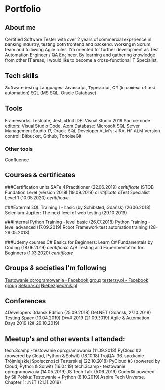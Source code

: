 # Portfolio

## About me
Certified Software Tester with over 2 years of commercial experience in banking industry, testing both frontend and backend. Working in Scrum team and following Agile rules. I'm oriented for further development as Test Automation Engineer / QA Engineer. By learning and gathering knowledge from other IT areas, I would like to become a cross-functional IT Specialist.

## Tech skills
Software testing
Languages: Javascript, Typescript, C# (in context of test automation)
SQL (MS SQL, Oracle Database)

## Tools
Frameworks: Testcafe, Jest, xUnit
IDE: Visual Studio 2019
Source-code editors: Visual Studio Code, Atom
Database: Microsoft SQL Server Management Studio 17, Oracle SQL Developer
ALM's: JIRA, HP ALM
Version control: Bitbucket, Github, TortoiseGit

### Other tools
Confluence

## Courses & certificates
###Certification units
SAFe 4 Practitioner (22.06.2019) _ceritificate_
ISTQB Fundation Level (version 2018) (19.09.2019) _ceritificate_
qTest Specialist Level 1 (10.05.2020) _ceritificate_

###External
SQL Training I - basic (by Schibsted, Gdańsk) (26.06.2018)
Selenium-Jupiter: The next level of web testing (29.10.2019)

###Internal
Python Training - level basic (26.07.2018)
Python Training - level advanced (17.09.2019)
Robot Framework test automation training (28-29.05.2018)

###Udemy courses
C# Basics for Beginners: Learn C# Fundamentals by Coding (18.06.2019) _ceritificate_
A/B Testing and Experimentation for Beginners (1.03.2020) _ceritificate_

## Groups & societies I'm following
[Testowanie oprogramowania - Facebook group](https://www.facebook.com/groups/TestowanieOprogramowania/)
[testerzy.pl -  Facebook group](https://www.facebook.com/testerzy/)
[Sekurak.pl](https://sekurak.pl/)
[Niebezpiecznik.pl](https://niebezpiecznik.pl/)

## Conferences
4Developers Gdańsk Edition (25.09.2018)
Get.NET (Gdańsk, 27.10.2018)
Testing Space (10.04.2019)
Dev# 2019 (21.09.2019)
Agile & Automation Days 2019 (28-29.10.2019)

## Meetup's and other events I attended:
tech.3camp - testowanie oprogramowania (11.09.2018)
PyCloud #2 (powered by Cloud, Python & Solwit) (18.10.18)
TrojQA: 36. spotkanie Trójmiejskiej Społeczności Testerskiej (22.10.2018)
PyCloud #3 (powered by Cloud, Python & Solwit) (16.04.19)
tech.3camp - testowanie oprogramowania (14.05.2019)
JS Tech Talk (5.06.2019)
CoderSii powered by Sii Polska: Testowanie + Python (8.10.2019)
Aspire Tech Universe. Chapter 1: .NET (21.11.2019)



